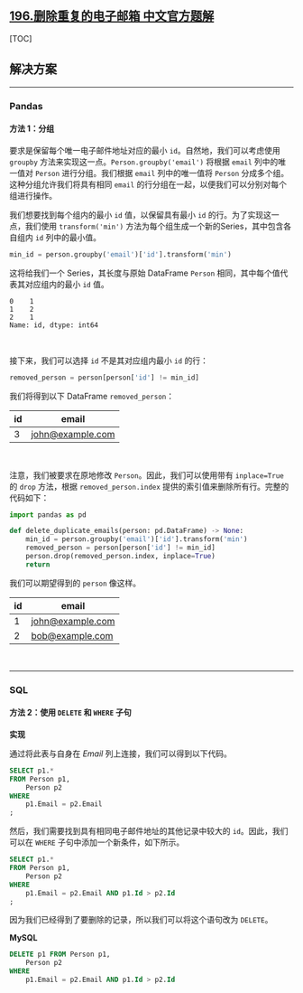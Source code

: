 ## [196.删除重复的电子邮箱 中文官方题解](https://leetcode.cn/problems/delete-duplicate-emails/solutions/100000/shan-chu-zhong-fu-de-dian-zi-you-xiang-b-8e7p)

[TOC]

## 解决方案

---

### Pandas

#### 方法 1：分组

要求是保留每个唯一电子邮件地址对应的最小 `id`。自然地，我们可以考虑使用 `groupby` 方法来实现这一点。`Person.groupby('email')` 将根据 `email` 列中的唯一值对 `Person` 进行分组。我们根据 `email` 列中的唯一值将 `Person` 分成多个组。这种分组允许我们将具有相同 `email` 的行分组在一起，以便我们可以分别对每个组进行操作。

我们想要找到每个组内的最小 `id` 值，以保留具有最小 `id` 的行。为了实现这一点，我们使用 `transform('min')` 方法为每个组生成一个新的Series，其中包含各自组内 `id` 列中的最小值。

```Python
min_id = person.groupby('email')['id'].transform('min')
```

这将给我们一个 Series，其长度与原始 DataFrame `Person` 相同，其中每个值代表其对应组内的最小 `id` 值。

```
0    1
1    2
2    1
Name: id, dtype: int64
```

<br>

接下来，我们可以选择 `id` 不是其对应组内最小 `id` 的行：

```Python
removed_person = person[person['id'] != min_id]
```

我们将得到以下 DataFrame `removed_person`：

| id   | email            |
| ---- | ---------------- |
| 3    | john@example.com |


<br>

注意，我们被要求在原地修改 `Person`。因此，我们可以使用带有 `inplace=True` 的 `drop` 方法，根据 `removed_person.index` 提供的索引值来删除所有行。完整的代码如下：

```Python
import pandas as pd

def delete_duplicate_emails(person: pd.DataFrame) -> None:
    min_id = person.groupby('email')['id'].transform('min')
    removed_person = person[person['id'] != min_id] 
    person.drop(removed_person.index, inplace=True)
    return
```

我们可以期望得到的 `person` 像这样。

| id   | email            |
| ---- | ---------------- |
| 1    | john@example.com |
| 2    | bob@example.com  |



<br>


---

### SQL


#### 方法 2：使用 `DELETE` 和 `WHERE` 子句

**实现**

通过将此表与自身在 *Email* 列上连接，我们可以得到以下代码。

```Sql
SELECT p1.*
FROM Person p1,
    Person p2
WHERE
    p1.Email = p2.Email
;
```



然后，我们需要找到具有相同电子邮件地址的其他记录中较大的 `id`。因此，我们可以在 `WHERE` 子句中添加一个新条件，如下所示。

```Sql
SELECT p1.*
FROM Person p1,
    Person p2
WHERE
    p1.Email = p2.Email AND p1.Id > p2.Id
;
```

因为我们已经得到了要删除的记录，所以我们可以将这个语句改为 `DELETE`。

**MySQL**

```Sql
DELETE p1 FROM Person p1,
    Person p2
WHERE
    p1.Email = p2.Email AND p1.Id > p2.Id
```